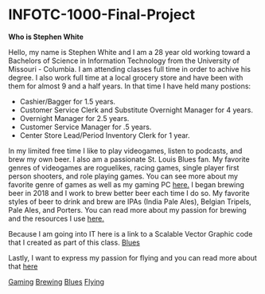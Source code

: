 # INFOTC-1000-Final-Project

**Who is Stephen White**

Hello, my name is Stephen White and I am a 28 year old working toward a Bachelors of Science in Information Technology from the University of Missouri - Columbia. I am attending classes full time in order to achive his degree.
I also work full time at a local grocery store and have been with them for almost 9 and a half years. In that time I have held many postions:
* Cashier/Bagger for 1.5 years.
* Customer Service Clerk and Substitute Overnight Manager for 4 years.
* Overnight Manager for 2.5 years.
* Customer Service Manager for .5 years.
* Center Store Lead/Period Inventory Clerk for 1 year.

In my limited free time I like to play videogames, listen to podcasts, and brew my own beer. I also am a passionate St. Louis Blues fan.
My favorite genres of videogames are roguelikes, racing games, single player first person shooters, and role playing games. You can see more about my favorite genre of games as well as my gaming PC [here.](Gaming.md)
I began brewing beer in 2018 and I work to brew better beer each time I do so. My favorite styles of beer to drink and brew are IPAs (India Pale Ales), Belgian Tripels, Pale Ales, and Porters. You can read more about my passion for brewing and the resources I use [here.](Brewing.md)

Because I am going into IT here is a link to a Scalable Vector Graphic code that I created as part of this class. [Blues](Blues)

Lastly, I want to express my passion for flying and you can read more about that [here](Flying.md)


[Gaming](Gaming.md)
[Brewing](Brewing.md)
[Blues](Blues)
[Flying](Flying.md)
